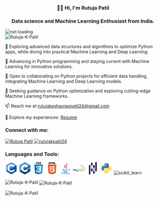 
<h3 align="center">👩‍💻 Hi, I'm Rutuja Patil</h3>
<h3 align="center">Data science and Machine Learning Enthusiast from India.</h3>
<img src="https://img.freepik.com/premium-photo/photo-joyful-nice-woman-using-laptop-beautiful-businesswoman-typing-laptop-generative-ai_911620-17495.jpg?w=826" alt="not loading"width="400";
<p align="left"> <img src="https://komarev.com/ghpvc/?username=Rutuja-K-Patil&label=Profile%20views&color=0e75b6&style=flat" alt="Rutuja-K-Patil" /> </p>

🔭 Exploring advanced data structures and algorithms to optimize Python apps, while diving into practical Machine Learning and Deep Learning.

🌱 Advancing in Python programming and staying current with Machine Learning for innovative solutions.

👯 Open to collaborating on Python projects for efficient data handling, integrating Machine Learning and Deep Learning models.

🤝 Seeking guidance on Python optimization and exploring cutting-edge Machine Learning frameworks.

📫 Reach me at rutujakeshavraopatil24@gmail.com

📄 Explore my experiences: [Resume](https://drive.google.com/file/d/1FjMJAHpj2dtoCRuQ2CIUuTngLd5bAcYd/view?usp=drive_link)



<h3 align="left">Connect with me:</h3>
<p align="left">
<a href="https://www.linkedin.com/in/rutuja-patil-25339125b/" target="blank"><img align="center" src="https://raw.githubusercontent.com/rahuldkjain/github-profile-readme-generator/master/src/images/icons/Social/linked-in-alt.svg" alt="Rutuja Patil" height="30" width="40" /></a>
<a href="https://www.hackerrank.com/profile/rutujakpatil24" target="blank"><img align="center" src="https://raw.githubusercontent.com/rahuldkjain/github-profile-readme-generator/master/src/images/icons/Social/hackerrank.svg" alt="rutujakpatil24" height="30" width="40" /></a>
</p>

<h3 align="left">Languages and Tools:</h3>
<p align="left"> 
<img src="https://raw.githubusercontent.com/devicons/devicon/master/icons/c/c-original.svg" alt="c" width="40" height="40"/> 
<img src="https://raw.githubusercontent.com/devicons/devicon/master/icons/cplusplus/cplusplus-original.svg" alt="cplusplus" width="40" height="40"/> 
<img src="https://raw.githubusercontent.com/devicons/devicon/master/icons/css3/css3-original-wordmark.svg" alt="css3" width="40" height="40"/> 
<img src="https://raw.githubusercontent.com/devicons/devicon/master/icons/html5/html5-original-wordmark.svg" alt="html5" width="40" height="40"/> 
<img src="https://raw.githubusercontent.com/devicons/devicon/master/icons/java/java-original.svg" alt="java" width="40" height="40"/> 
<img src="https://raw.githubusercontent.com/devicons/devicon/master/icons/mysql/mysql-original-wordmark.svg" alt="mysql" width="40" height="40"/> 
<img src="https://raw.githubusercontent.com/devicons/devicon/2ae2a900d2f041da66e950e4d48052658d850630/icons/pandas/pandas-original.svg" alt="pandas" width="40" height="40"/> 
<img src="https://raw.githubusercontent.com/devicons/devicon/master/icons/python/python-original.svg" alt="python" width="40" height="40"/> 
<img src="https://upload.wikimedia.org/wikipedia/commons/0/05/Scikit_learn_logo_small.svg" alt="scikit_learn" width="40" height="40"/> 
</p>

<p><img align="left" src="https://github-readme-stats.vercel.app/api/top-langs?username=Rutuja-K-Patil&show_icons=true&locale=en&layout=compact" alt="Rutuja-K-Patil" /></p>

<p>&nbsp;<img align="center" src="https://github-readme-stats.vercel.app/api?username=Rutuja-K-Patil&show_icons=true&locale=en" alt="Rutuja-K-Patil" /></p>

<p><img align="center" src="https://github-readme-streak-stats.herokuapp.com/?user=Rutuja-K-Patil&" alt="Rutuja-K-Patil" /></p>


<!---
Rutuja-K-Patil/Rutuja-K-Patil is a ✨ special ✨ repository because its `README.md` (this file) appears on your GitHub profile.
You can click the Preview link to take a look at your changes.
--->

